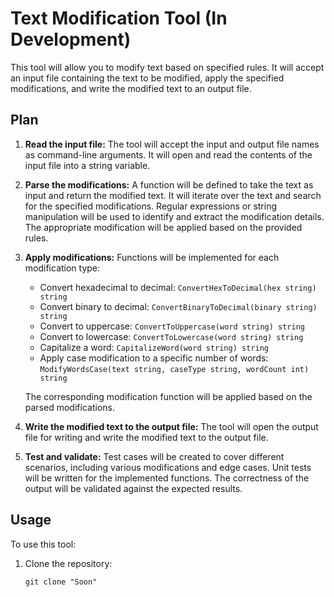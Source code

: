 # Text Modification Tool (In Development)

This tool will allow you to modify text based on specified rules. It will accept an input file containing the text to be modified, apply the specified modifications, and write the modified text to an output file.

## Plan

1. **Read the input file:** The tool will accept the input and output file names as command-line arguments. It will open and read the contents of the input file into a string variable.

2. **Parse the modifications:** A function will be defined to take the text as input and return the modified text. It will iterate over the text and search for the specified modifications. Regular expressions or string manipulation will be used to identify and extract the modification details. The appropriate modification will be applied based on the provided rules.

3. **Apply modifications:** Functions will be implemented for each modification type:
   - Convert hexadecimal to decimal: `ConvertHexToDecimal(hex string) string`
   - Convert binary to decimal: `ConvertBinaryToDecimal(binary string) string`
   - Convert to uppercase: `ConvertToUppercase(word string) string`
   - Convert to lowercase: `ConvertToLowercase(word string) string`
   - Capitalize a word: `CapitalizeWord(word string) string`
   - Apply case modification to a specific number of words: `ModifyWordsCase(text string, caseType string, wordCount int) string`

   The corresponding modification function will be applied based on the parsed modifications.

4. **Write the modified text to the output file:** The tool will open the output file for writing and write the modified text to the output file.

5. **Test and validate:** Test cases will be created to cover different scenarios, including various modifications and edge cases. Unit tests will be written for the implemented functions. The correctness of the output will be validated against the expected results.

## Usage

To use this tool:

1. Clone the repository:

   ```shell
   git clone "Soon"
